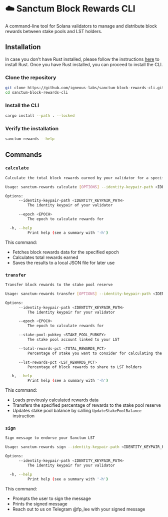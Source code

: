 # ☁️ Sanctum Block Rewards CLI 

A command-line tool for Solana validators to manage and distribute block rewards between stake pools and LST holders.

## Installation

In case you don't have Rust installed, please follow the instructions [here](https://www.rust-lang.org/tools/install) to install Rust. Once you have Rust installed, you can proceed to install the CLI.

### Clone the repository

```bash
git clone https://github.com/igneous-labs/sanctum-block-rewards-cli.git
cd sanctum-block-rewards-cli
```

### Install the CLI

```bash
cargo install --path . --locked 
```

### Verify the installation

```bash
sanctum-rewards --help
```

## Commands

### `calculate`

```bash
Calculate the total block rewards earned by your validator for a specific epoch.

Usage: sanctum-rewards calculate [OPTIONS] --identity-keypair-path <IDENTITY_KEYPAIR_PATH>

Options:
      --identity-keypair-path <IDENTITY_KEYPAIR_PATH>
          The identity keypair of your validator

      --epoch <EPOCH>
          The epoch to calculate rewards for

  -h, --help
          Print help (see a summary with '-h')
```

This command:
- Fetches block rewards data for the specified epoch
- Calculates total rewards earned
- Saves the results to a local JSON file for later use


### `transfer`

```bash
Transfer block rewards to the stake pool reserve

Usage: sanctum-rewards transfer [OPTIONS] --identity-keypair-path <IDENTITY_KEYPAIR_PATH>

Options:
      --identity-keypair-path <IDENTITY_KEYPAIR_PATH>
          The identity keypair for your validator

      --epoch <EPOCH>
          The epoch to calculate rewards for

      --stake-pool-pubkey <STAKE_POOL_PUBKEY>
          The stake pool account linked to your LST

      --total-rewards-pct <TOTAL_REWARDS_PCT>
          Percentage of stake you want to consider for calculating the block rewards

      --lst-rewards-pct <LST_REWARDS_PCT>
          Percentage of block rewards to share to LST holders

  -h, --help
          Print help (see a summary with '-h')
```

This command:
- Loads previously calculated rewards data
- Transfers the specified percentage of rewards to the stake pool reserve
- Updates stake pool balance by calling `UpdateStakePoolBalance` instruction

### `sign`

```bash
Sign message to endorse your Sanctum LST

Usage: sanctum-rewards sign --identity-keypair-path <IDENTITY_KEYPAIR_PATH>

Options:
      --identity-keypair-path <IDENTITY_KEYPAIR_PATH>
          The identity keypair for your validator

  -h, --help
          Print help (see a summary with '-h')
```

This command:
- Prompts the user to sign the message
- Prints the signed message
- Reach out to us on Telegram @fp_lee with your signed message

